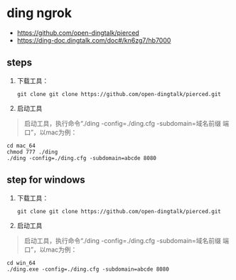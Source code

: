 # ding ngrok
- https://github.com/open-dingtalk/pierced
- https://ding-doc.dingtalk.com/doc#/kn6zg7/hb7000


## steps
1. 下载工具：
   ~~~
   git clone git clone https://github.com/open-dingtalk/pierced.git
   ~~~
2. 启动工具
> 启动工具，执行命令“./ding -config=./ding.cfg -subdomain=域名前缀 端口”，以mac为例：
  ~~~
  cd mac_64
  chmod 777 ./ding
  ./ding -config=./ding.cfg -subdomain=abcde 8080
  ~~~


## step for windows
1. 下载工具：
   ~~~
   git clone git clone https://github.com/open-dingtalk/pierced.git
   ~~~
2. 启动工具
> 启动工具，执行命令“./ding -config=./ding.cfg -subdomain=域名前缀 端口”，以mac为例：
  ~~~
  cd win_64
  ./ding.exe -config=./ding.cfg -subdomain=abcde 8080
  ~~~
